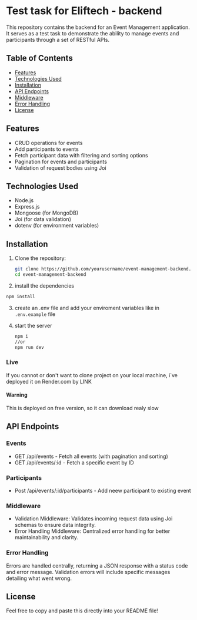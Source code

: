 # Test task for Eliftech - backend

This repository contains the backend for an Event Management application. It serves as a test task to demonstrate the ability to manage events and participants through a set of RESTful APIs.

## Table of Contents

- [Features](#features)
- [Technologies Used](#technologies-used)
- [Installation](#installation)
- [API Endpoints](#api-endpoints)
- [Middleware](#middleware)
- [Error Handling](#error-handling)
- [License](#license)

## Features

- CRUD operations for events
- Add participants to events
- Fetch participant data with filtering and sorting options
- Pagination for events and participants
- Validation of request bodies using Joi

## Technologies Used

- Node.js
- Express.js
- Mongoose (for MongoDB)
- Joi (for data validation)
- dotenv (for environment variables)

## Installation

1. Clone the repository:

   ```bash
   git clone https://github.com/yourusername/event-management-backend.git
   cd event-management-backend
   ```

2. install the dependencies

```bash
npm install
```

3. create an .env file and add your enviroment variables like in `.env.example` file

4. start the server

   ```bash
   npm i
   //or
   npm run dev
   ```

### Live

If you cannot or don't want to clone project on your local machine, i`ve deployed it on Render.com by LINK

#### Warning

This is deployed on free version, so it can download realy slow

## API Endpoints

### Events

- GET /api/events - Fetch all events (with pagination and sorting)
- GET /api/events/:id - Fetch a specific event by ID

### Participants

- Post /api/events/:id/participants - Add neew participant to existing event

### Middleware

- Validation Middleware: Validates incoming request data using Joi schemas to ensure data integrity.
- Error Handling Middleware: Centralized error handling for better maintainability and clarity.

### Error Handling

Errors are handled centrally, returning a JSON response with a status code and error message. Validation errors will include specific messages detailing what went wrong.

## License

Feel free to copy and paste this directly into your README file!
